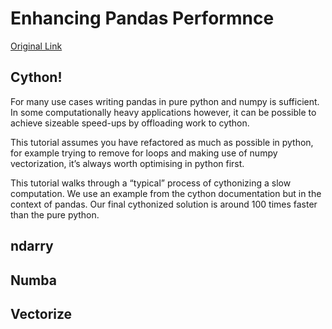 # Enhancing Pandas Performnce

[Original Link](https://pandas.pydata.org/pandas-docs/stable/enhancingperf.html)

## Cython!

For many use cases writing pandas in pure python and numpy is sufficient. In some computationally heavy applications however, it can be possible to achieve sizeable speed-ups by offloading work to cython.

This tutorial assumes you have refactored as much as possible in python, for example trying to remove for loops and making use of numpy vectorization, it’s always worth optimising in python first.

This tutorial walks through a “typical” process of cythonizing a slow computation. We use an example from the cython documentation but in the context of pandas. Our final cythonized solution is around 100 times faster than the pure python.

## ndarry

## Numba

## Vectorize

